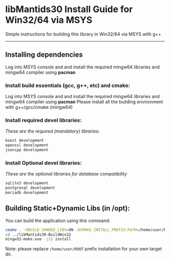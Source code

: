 # libMantids30 Install Guide for Win32/64 via MSYS

Simple instructions for building this library in Win32/64 via MSYS with g++

***

## Installing dependencies

Log into MSYS console and and  install the required mingw64 libraries and mingw64 compiler using __pacman__

### Install build essentials (gcc, g++, etc) and cmake:

Log into MSYS console and and  install the required mingw64 libraries and mingw64 compiler using __pacman__
Please install all the building environment with g++/gcc/cmake (mingw64)

### Install required devel libraries:

*These are the required (mandatory) libraries*:

```bash
boost development
openssl development
jsoncpp development
```

### Install Optional devel libraries:

*These are the optional libraries for database compatibility*

```bash
sqlite3 development
postgresql development
mariadb development
```

## Building Static+Dynamic Libs (in /opt):

You can build the application using this command:

```bash
cmake . -DBUILD_SHARED_LIBS=ON -DCMAKE_INSTALL_PREFIX:PATH=/home/user/ROOT -DCMAKE_INSTALL_LIBDIR=lib -B../libMantids30-BuildWin32 -DCMAKE_C_COMPILER=/mingw64/bin/gcc.exe -DCMAKE_CXX_COMPILER=/mingw64/bin/g++.exe -G "MinGW Makefiles"
cd ../libMantids30-BuildWin32
mingw32-make.exe -j12 install
```
Note: please replace `/home/user/ROOT` prefix installation for your own target dir.
